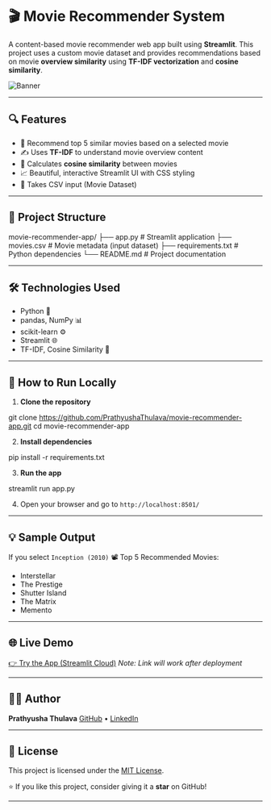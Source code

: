 # 🎬 Movie Recommender System

A content-based movie recommender web app built using **Streamlit**. This project uses a custom movie dataset and provides recommendations based on movie **overview similarity** using **TF-IDF vectorization** and **cosine similarity**.

![Banner](https://cdn-icons-png.flaticon.com/512/2844/2844205.png)

---

## 🔍 Features

- 🍿 Recommend top 5 similar movies based on a selected movie
- ✍️ Uses **TF-IDF** to understand movie overview content
- 🔗 Calculates **cosine similarity** between movies
- 📈 Beautiful, interactive Streamlit UI with CSS styling
- 🧾 Takes CSV input (Movie Dataset)

---

## 📂 Project Structure

movie-recommender-app/
├── app.py # Streamlit application
├── movies.csv # Movie metadata (input dataset)
├── requirements.txt # Python dependencies
└── README.md # Project documentation

---

## 🛠️ Technologies Used

- Python 🐍
- pandas, NumPy 📊
- scikit-learn ⚙️
- Streamlit 🌐
- TF-IDF, Cosine Similarity 📐

---

## 🚀 How to Run Locally

1. **Clone the repository**

git clone https://github.com/PrathyushaThulava/movie-recommender-app.git
cd movie-recommender-app

2. **Install dependencies**

pip install -r requirements.txt

3. **Run the app**

streamlit run app.py

4. Open your browser and go to `http://localhost:8501/`

---

## 💡 Sample Output

If you select `Inception (2010)`
📽️ Top 5 Recommended Movies:

- Interstellar
- The Prestige
- Shutter Island
- The Matrix
- Memento

---

## 🌐 Live Demo

[👉 Try the App (Streamlit Cloud)](https://prathyushathulava-movie-recommender-app.streamlit.app)
_Note: Link will work after deployment_

---

## 🧑‍💻 Author

**Prathyusha Thulava**
[GitHub](https://github.com/PrathyushaThulava) • [LinkedIn](https://linkedin.com/in/prathyusha-thulava-514215254)

---

## 📜 License

This project is licensed under the [MIT License](LICENSE).

⭐ If you like this project, consider giving it a **star** on GitHub!

---
